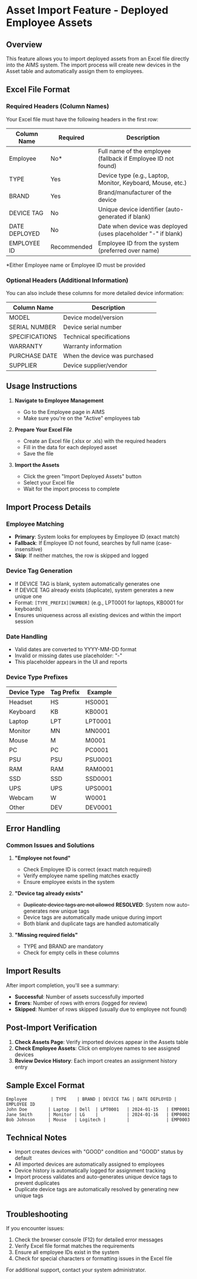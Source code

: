 # Asset Import Feature - Deployed Employee Assets

## Overview
This feature allows you to import deployed assets from an Excel file directly into the AIMS system. The import process will create new devices in the Asset table and automatically assign them to employees.

## Excel File Format

### Required Headers (Column Names)
Your Excel file must have the following headers in the first row:

| Column Name | Required | Description |
|-------------|----------|-------------|
| Employee | No* | Full name of the employee (fallback if Employee ID not found) |
| TYPE | Yes | Device type (e.g., Laptop, Monitor, Keyboard, Mouse, etc.) |
| BRAND | Yes | Brand/manufacturer of the device |
| DEVICE TAG | No | Unique device identifier (auto-generated if blank) |
| DATE DEPLOYED | No | Date when device was deployed (uses placeholder "-" if blank) |
| EMPLOYEE ID | Recommended | Employee ID from the system (preferred over name) |

*Either Employee name or Employee ID must be provided

### Optional Headers (Additional Information)
You can also include these columns for more detailed device information:

| Column Name | Description |
|-------------|-------------|
| MODEL | Device model/version |
| SERIAL NUMBER | Device serial number |
| SPECIFICATIONS | Technical specifications |
| WARRANTY | Warranty information |
| PURCHASE DATE | When the device was purchased |
| SUPPLIER | Device supplier/vendor |

## Usage Instructions

1. **Navigate to Employee Management**
   - Go to the Employee page in AIMS
   - Make sure you're on the "Active" employees tab

2. **Prepare Your Excel File**
   - Create an Excel file (.xlsx or .xls) with the required headers
   - Fill in the data for each deployed asset
   - Save the file

3. **Import the Assets**
   - Click the green "Import Deployed Assets" button
   - Select your Excel file
   - Wait for the import process to complete

## Import Process Details

### Employee Matching
- **Primary**: System looks for employees by Employee ID (exact match)
- **Fallback**: If Employee ID not found, searches by full name (case-insensitive)
- **Skip**: If neither matches, the row is skipped and logged

### Device Tag Generation
- If DEVICE TAG is blank, system automatically generates one
- If DEVICE TAG already exists (duplicate), system generates a new unique one
- Format: `[TYPE_PREFIX][NUMBER]` (e.g., LPT0001 for laptops, KB0001 for keyboards)
- Ensures uniqueness across all existing devices and within the import session

### Date Handling
- Valid dates are converted to YYYY-MM-DD format
- Invalid or missing dates use placeholder: "-"
- This placeholder appears in the UI and reports

### Device Type Prefixes
| Device Type | Tag Prefix | Example |
|-------------|------------|---------|
| Headset | HS | HS0001 |
| Keyboard | KB | KB0001 |
| Laptop | LPT | LPT0001 |
| Monitor | MN | MN0001 |
| Mouse | M | M0001 |
| PC | PC | PC0001 |
| PSU | PSU | PSU0001 |
| RAM | RAM | RAM0001 |
| SSD | SSD | SSD0001 |
| UPS | UPS | UPS0001 |
| Webcam | W | W0001 |
| Other | DEV | DEV0001 |

## Error Handling

### Common Issues and Solutions

1. **"Employee not found"**
   - Check Employee ID is correct (exact match required)
   - Verify employee name spelling matches exactly
   - Ensure employee exists in the system

2. **"Device tag already exists"**
   - ~~Duplicate device tags are not allowed~~ **RESOLVED**: System now auto-generates new unique tags
   - Device tags are automatically made unique during import
   - Both blank and duplicate tags are handled automatically

3. **"Missing required fields"**
   - TYPE and BRAND are mandatory
   - Check for empty cells in these columns

## Import Results

After import completion, you'll see a summary:
- **Successful**: Number of assets successfully imported
- **Errors**: Number of rows with errors (logged for review)
- **Skipped**: Number of rows skipped (usually due to employee not found)

## Post-Import Verification

1. **Check Assets Page**: Verify imported devices appear in the Assets table
2. **Check Employee Assets**: Click on employee names to see assigned devices
3. **Review Device History**: Each import creates an assignment history entry

## Sample Excel Format

```
Employee         | TYPE    | BRAND | DEVICE TAG | DATE DEPLOYED | EMPLOYEE ID
John Doe        | Laptop  | Dell  | LPT0001   | 2024-01-15   | EMP0001
Jane Smith      | Monitor | LG    |           | 2024-01-16   | EMP0002
Bob Johnson     | Mouse   | Logitech |        |              | EMP0003
```

## Technical Notes

- Import creates devices with "GOOD" condition and "GOOD" status by default
- All imported devices are automatically assigned to employees
- Device history is automatically logged for assignment tracking
- Import process validates and auto-generates unique device tags to prevent duplicates
- Duplicate device tags are automatically resolved by generating new unique tags

## Troubleshooting

If you encounter issues:
1. Check the browser console (F12) for detailed error messages
2. Verify Excel file format matches the requirements
3. Ensure all employee IDs exist in the system
4. Check for special characters or formatting issues in the Excel file

For additional support, contact your system administrator.
